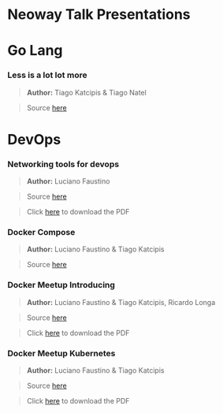Neoway Talk Presentations
===

# Go Lang

### Less is a lot lot more

> **Author:** Tiago Katcipis & Tiago Natel

> Source [here](https://github.com/NeowayLabs/presentations/tree/master/golang/less-is-a-lot-lot-more)


# DevOps

### Networking tools for devops

> **Author:** Luciano Faustino

> Source [here](https://github.com/NeowayLabs/presentations/tree/master/devops/networking-tools-for-devops)

> Click [here](https://github.com/NeowayLabs/presentations/raw/master/devops/networking-tools-for-devops/pdf/Network%20Tools%20for%20DevOps.pdf) to download the PDF

### Docker Compose

> **Author:** Luciano Faustino & Tiago Katcipis

> Source [here](https://github.com/lborguetti/TDC2015)

### Docker Meetup Introducing

> **Author:** Luciano Faustino & Tiago Katcipis, Ricardo Longa

> Source [here](https://github.com/lborguetti/docker-meetup-introducing)

> Click [here](https://github.com/lborguetti/docker-meetup-introducing/raw/master/pdf/Introduction%20to%20Docker.pdf) to download the PDF

### Docker Meetup Kubernetes

> **Author:** Luciano Faustino & Tiago Katcipis

> Source [here](https://github.com/lborguetti/docker-meetup-kubernetes)

> Click [here](https://github.com/lborguetti/docker-meetup-kubernetes/raw/master/pdf/Kubernetes.pdf) to download the PDF
